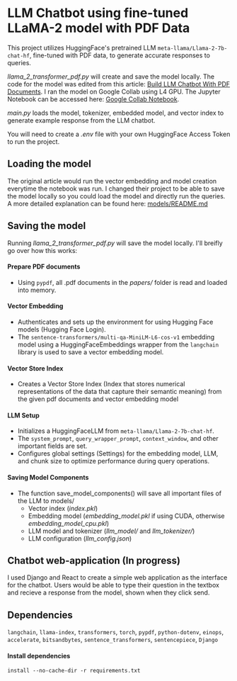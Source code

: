 # LLM Chatbot using fine-tuned LLaMA-2 model with PDF Data

This project utilizes HuggingFace's pretrained LLM `meta-llama/Llama-2-7b-chat-hf`, fine-tuned with PDF data, to generate accurate responses to queries.

_llama_2_transformer_pdf.py_ will create and save the model locally. The code for the model was edited from this article: [ Build LLM Chatbot With PDF Documents](https://www.linkedin.com/pulse/build-llm-chatbot-pdf-documents-peng-wang-bq5fc/). I ran the model on Google Collab using L4 GPU. The Jupyter Notebook can be accessed here: [Google Collab Notebook](https://colab.research.google.com/drive/1ittu4zTPqlZF0MFNlG_86_z_DN2kyZ9G?usp=sharing).

_main.py_ loads the model, tokenizer, embedded model, and vector index to generate example response from the LLM chatbot.

You will need to create a _.env_ file with your own HuggingFace Access Token to run the project.

## Loading the model

The original article would run the vector embedding and model creation everytime the notebook was run. I changed their project to be able to save the model locally so you could load the model and directly run the queries. A more detailed explanation can be found here: [models/README.md](models/README.md)

## Saving the model

Running _llama_2_transformer_pdf.py_ will save the model locally. I'll breifly go over how this works:

#### Prepare PDF documents

- Using `pypdf`, all .pdf documents in the _papers/_ folder is read and loaded into memory.

#### Vector Embedding

- Authenticates and sets up the environment for using Hugging Face models (Hugging Face Login).
- The `sentence-transformers/multi-qa-MiniLM-L6-cos-v1` embedding model using a HuggingFaceEmbeddings wrapper from the `langchain` library is used to save a vector embedding model.

#### Vector Store Index

- Creates a Vector Store Index (Index that stores numerical representations of the data that capture their semantic meaning) from the given pdf documents and vector embedding model

#### LLM Setup

- Initializes a HuggingFaceLLM from `meta-llama/Llama-2-7b-chat-hf`.
- The `system_prompt`, `query_wrapper_prompt`, `context_window`, and other important fields are set.
- Configures global settings (Settings) for the embedding model, LLM, and chunk size to optimize performance during query operations.

#### Saving Model Components

- The function save_model_components() will save all important files of the LLM to models/
  - Vector index (_index.pkl_)
  - Embedding model (_embedding_model.pkl_ if using CUDA, otherwise _embedding_model_cpu.pkl_)
  - LLM model and tokenizer (_llm_model/_ and _llm_tokenizer/_)
  - LLM configuration (_llm_config.json_)

## Chatbot web-application (In progress)

I used Django and React to create a simple web application as the interface for the chatbot. Users would be able to type their question in the textbox and recieve a response from the model, shown when they click send.

## Dependencies

`langchain`, `llama-index`, `transformers`, `torch`, `pypdf`, `python-dotenv`, `einops`, `accelerate`, `bitsandbytes`, `sentence_transformers`, `sentencepiece`, `Django`

#### Install dependencies

```
install --no-cache-dir -r requirements.txt
```
